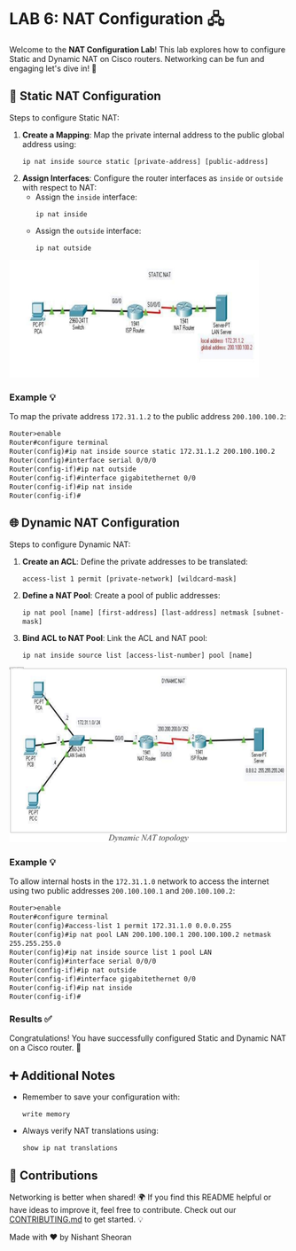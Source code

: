 # LAB 6: NAT Configuration 🖧

Welcome to the **NAT Configuration Lab**! This lab explores how to configure Static and Dynamic NAT on Cisco routers. Networking can be fun and engaging let's dive in! 🚀

## 📌 Static NAT Configuration

Steps to configure Static NAT:
1. **Create a Mapping**: Map the private internal address to the public global address using:
   ```
   ip nat inside source static [private-address] [public-address]
   ```
2. **Assign Interfaces**: Configure the router interfaces as `inside` or `outside` with respect to NAT:
   - Assign the `inside` interface:
     ```
     ip nat inside
     ```
   - Assign the `outside` interface:
     ```
     ip nat outside
     ```
![Static NAT Topology](s_nat_nd.png)
### Example 💡
To map the private address `172.31.1.2` to the public address `200.100.100.2`:
```plaintext
Router>enable
Router#configure terminal
Router(config)#ip nat inside source static 172.31.1.2 200.100.100.2
Router(config)#interface serial 0/0/0
Router(config-if)#ip nat outside
Router(config-if)#interface gigabitethernet 0/0
Router(config-if)#ip nat inside
Router(config-if)#
```

## 🌐 Dynamic NAT Configuration

Steps to configure Dynamic NAT:
1. **Create an ACL**: Define the private addresses to be translated:
   ```
   access-list 1 permit [private-network] [wildcard-mask]
   ```
2. **Define a NAT Pool**: Create a pool of public addresses:
   ```
   ip nat pool [name] [first-address] [last-address] netmask [subnet-mask]
   ```
3. **Bind ACL to NAT Pool**: Link the ACL and NAT pool:
   ```
   ip nat inside source list [access-list-number] pool [name]
   ```
![Dynamic NAT Topology](d_nat_nd.png)
### Example 💡
To allow internal hosts in the `172.31.1.0` network to access the internet using two public addresses `200.100.100.1` and `200.100.100.2`:
```plaintext
Router>enable
Router#configure terminal
Router(config)#access-list 1 permit 172.31.1.0 0.0.0.255
Router(config)#ip nat pool LAN 200.100.100.1 200.100.100.2 netmask 255.255.255.0
Router(config)#ip nat inside source list 1 pool LAN
Router(config)#interface serial 0/0/0
Router(config-if)#ip nat outside
Router(config-if)#interface gigabitethernet 0/0
Router(config-if)#ip nat inside
Router(config-if)#
```

### Results ✅
Congratulations! You have successfully configured Static and Dynamic NAT on a Cisco router. 🎉

## ➕ Additional Notes
- Remember to save your configuration with:
  ```
  write memory
  ```
- Always verify NAT translations using:
  ```
  show ip nat translations
  ```

## 🤝 Contributions
Networking is better when shared! 🌍 If you find this README helpful or have ideas to improve it, feel free to contribute. Check out our [CONTRIBUTING.md](#) to get started. 💡



Made with ❤️ by Nishant Sheoran
